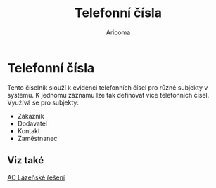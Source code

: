 ﻿---
    title: "Telefonní čísla"
    author: Aricoma
    ms.date: 04/30/2018
    ms.topic: article
    ms.prod: dynamics-nav-2017
    ms.contentlocale: cs-cz
    ms.lasthandoff: 04/30/2018
---

# Telefonní čísla

Tento číselník slouží k evidenci telefonních čísel pro různé subjekty v systému. K jednomu záznamu lze tak definovat více telefonních čísel. Využívá se pro subjekty:
-	Zákazník
-	Dodavatel
-	Kontakt
-	Zaměstnanec 

## <a name="see-also"></a>Viz také
[AC Lázeňské řešení](spa-solution.md)